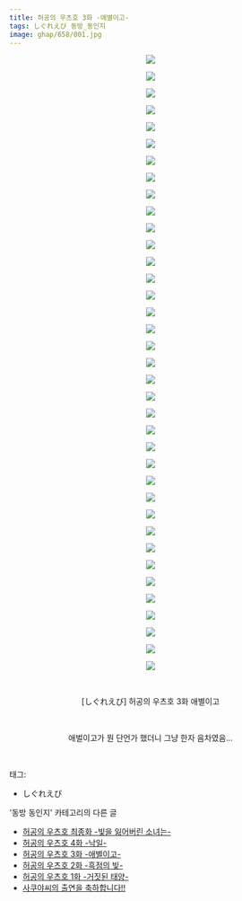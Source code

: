 ```yaml
---
title: 허공의 우츠호 3화 -애별이고-
tags: しぐれえび 동방_동인지
image: ghap/658/001.jpg
---
```

<div class="article">
<p style="text-align: center; clear: none; float: none;"><img src="{{ site.nasurl }}/ghap/658/001.jpg"/></p>
<p style="text-align: center; clear: none; float: none;"><img src="{{ site.nasurl }}/ghap/658/002.jpg"/></p>
<p style="text-align: center; clear: none; float: none;"><img src="{{ site.nasurl }}/ghap/658/003.jpg"/></p>
<p style="text-align: center; clear: none; float: none;"><img src="{{ site.nasurl }}/ghap/658/004.jpg"/></p>
<p style="text-align: center; clear: none; float: none;"><img src="{{ site.nasurl }}/ghap/658/005.jpg"/></p>
<p style="text-align: center; clear: none; float: none;"><img src="{{ site.nasurl }}/ghap/658/006.jpg"/></p>
<p style="text-align: center; clear: none; float: none;"><img src="{{ site.nasurl }}/ghap/658/007.jpg"/></p>
<p style="text-align: center; clear: none; float: none;"><img src="{{ site.nasurl }}/ghap/658/008.jpg"/></p>
<p style="text-align: center; clear: none; float: none;"><img src="{{ site.nasurl }}/ghap/658/009.jpg"/></p>
<p style="text-align: center; clear: none; float: none;"><img src="{{ site.nasurl }}/ghap/658/010.jpg"/></p>
<p style="text-align: center; clear: none; float: none;"><img src="{{ site.nasurl }}/ghap/658/011.jpg"/></p>
<p style="text-align: center; clear: none; float: none;"><img src="{{ site.nasurl }}/ghap/658/012.jpg"/></p>
<p style="text-align: center; clear: none; float: none;"><img src="{{ site.nasurl }}/ghap/658/013.jpg"/></p>
<p style="text-align: center; clear: none; float: none;"><img src="{{ site.nasurl }}/ghap/658/014.jpg"/></p>
<p style="text-align: center; clear: none; float: none;"><img src="{{ site.nasurl }}/ghap/658/015.jpg"/></p>
<p style="text-align: center; clear: none; float: none;"><img src="{{ site.nasurl }}/ghap/658/016.jpg"/></p>
<p style="text-align: center; clear: none; float: none;"><img src="{{ site.nasurl }}/ghap/658/017.jpg"/></p>
<p style="text-align: center; clear: none; float: none;"><img src="{{ site.nasurl }}/ghap/658/018.jpg"/></p>
<p style="text-align: center; clear: none; float: none;"><img src="{{ site.nasurl }}/ghap/658/019.jpg"/></p>
<p style="text-align: center; clear: none; float: none;"><img src="{{ site.nasurl }}/ghap/658/020.jpg"/></p>
<p style="text-align: center; clear: none; float: none;"><img src="{{ site.nasurl }}/ghap/658/021.jpg"/></p>
<p style="text-align: center; clear: none; float: none;"><img src="{{ site.nasurl }}/ghap/658/022.jpg"/></p>
<p style="text-align: center; clear: none; float: none;"><img src="{{ site.nasurl }}/ghap/658/023.jpg"/></p>
<p style="text-align: center; clear: none; float: none;"><img src="{{ site.nasurl }}/ghap/658/024.jpg"/></p>
<p style="text-align: center; clear: none; float: none;"><img src="{{ site.nasurl }}/ghap/658/025.jpg"/></p>
<p style="text-align: center; clear: none; float: none;"><img src="{{ site.nasurl }}/ghap/658/026.jpg"/></p>
<p style="text-align: center; clear: none; float: none;"><img src="{{ site.nasurl }}/ghap/658/027.jpg"/></p>
<p style="text-align: center; clear: none; float: none;"><img src="{{ site.nasurl }}/ghap/658/028.jpg"/></p>
<p style="text-align: center; clear: none; float: none;"><img src="{{ site.nasurl }}/ghap/658/029.jpg"/></p>
<p style="text-align: center; clear: none; float: none;"><img src="{{ site.nasurl }}/ghap/658/030.jpg"/></p>
<p style="text-align: center; clear: none; float: none;"><img src="{{ site.nasurl }}/ghap/658/031.jpg"/></p>
<p style="text-align: center; clear: none; float: none;"><img src="{{ site.nasurl }}/ghap/658/032.jpg"/></p>
<p style="text-align: center; clear: none; float: none;"><img src="{{ site.nasurl }}/ghap/658/033.jpg"/></p>
<p style="text-align: center; clear: none; float: none;"><img src="{{ site.nasurl }}/ghap/658/034.jpg"/></p>
<p style="text-align: center; clear: none; float: none;"><img src="{{ site.nasurl }}/ghap/658/035.jpg"/></p>
<p style="text-align: center; clear: none; float: none;"><img src="{{ site.nasurl }}/ghap/658/036.jpg"/></p>
<p style="text-align: center; clear: none; float: none;"><img src="{{ site.nasurl }}/ghap/658/037.jpg"/></p>
<p style="text-align: center; clear: none; float: none;"><br/></p>
<p style="text-align: center; clear: none; float: none;">[しぐれえび] 허공의 우츠호 3화 애별이고</p>
<p style="text-align: center; clear: none; float: none;"><br/></p>
<p style="text-align: center; clear: none; float: none;">애벌이고가 뭔 단언가 했더니 그냥 한자 음차였음...</p>
<p><br/></p>
</div><div class="tagTrail">
<p>태그: </p>
<ul>
<li>しぐれえび</li>
</ul>
</div><div class="another">
<p>'동방 동인지' 카테고리의 다른 글</p>
<ul>
<li><a href="/2016-07-03-ghap_660">허공의 우츠호 최종화 -빛을 잃어버린 소녀는-</a></li>
<li><a href="/2016-07-03-ghap_659">허공의 우츠호 4화 -낙일-</a></li>
<li><a href="/2016-07-03-ghap_658">허공의 우츠호 3화 -애별이고-</a></li>
<li><a href="/2016-07-03-ghap_657">허공의 우츠호 2화 -흑점의 빛-</a></li>
<li><a href="/2016-07-03-ghap_656">허공의 우츠호 1화 -거짓된 태양-</a></li>
<li><a href="/2016-07-03-ghap_655">사쿠야씨의 출연을 축하합니다!!</a></li>
</ul>
</div><div class="cb_module cb_fluid">
<div class="cb_wrt cb_profile">
</div><!-- commentList close -->
</div>